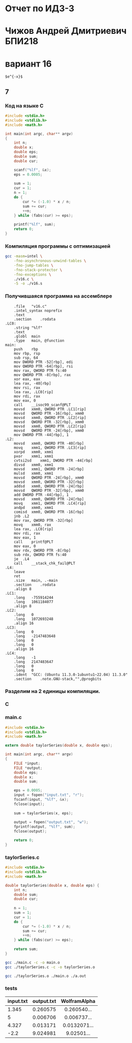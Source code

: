 # Отчет по ИДЗ-3
# Чижов Андрей Дмитриевич БПИ218
# вариант 16
```
$e^{-x}$
```
## 7
### Код на языке C
```c
#include <stdio.h>
#include <stdlib.h>
#include <math.h>

int main(int argc, char** argv)
{
    int n;
    double x;
    double eps;
    double sum;
    double cur;

    scanf("%lf", &x);
    eps = 0.0005;
    
    sum = 1;
    cur = 1;
    n = 1;
    do {
        cur *= (-1.0) * x / n;
        sum += cur;
        ++n;
    } while (fabs(cur) >= eps);
    
    printf("%lf", sum);
    return 0;
}
```
### Компиляция программы с оптимизацией
```sh
gcc -masm=intel \
    -fno-asynchronous-unwind-tables \
    -fno-jump-tables \
    -fno-stack-protector \
    -fno-exceptions \
    ./v16.c \
    -S -o ./v16.s
```
### Получившаяся программа на ассемблере
```assembly
	.file	"v16.c"
	.intel_syntax noprefix
	.text
	.section	.rodata
.LC0:
	.string	"%lf"
	.text
	.globl	main
	.type	main, @function
main:
	push	rbp
	mov	rbp, rsp
	sub	rsp, 64
	mov	DWORD PTR -52[rbp], edi
	mov	QWORD PTR -64[rbp], rsi
	mov	rax, QWORD PTR fs:40
	mov	QWORD PTR -8[rbp], rax
	xor	eax, eax
	lea	rax, -40[rbp]
	mov	rsi, rax
	lea	rax, .LC0[rip]
	mov	rdi, rax
	mov	eax, 0
	call	__isoc99_scanf@PLT
	movsd	xmm0, QWORD PTR .LC1[rip]
	movsd	QWORD PTR -16[rbp], xmm0
	movsd	xmm0, QWORD PTR .LC2[rip]
	movsd	QWORD PTR -32[rbp], xmm0
	movsd	xmm0, QWORD PTR .LC2[rip]
	movsd	QWORD PTR -24[rbp], xmm0
	mov	DWORD PTR -44[rbp], 1
.L2:
	movsd	xmm0, QWORD PTR -40[rbp]
	movq	xmm1, QWORD PTR .LC3[rip]
	xorpd	xmm0, xmm1
	pxor	xmm1, xmm1
	cvtsi2sd	xmm1, DWORD PTR -44[rbp]
	divsd	xmm0, xmm1
	movsd	xmm1, QWORD PTR -24[rbp]
	mulsd	xmm0, xmm1
	movsd	QWORD PTR -24[rbp], xmm0
	movsd	xmm0, QWORD PTR -32[rbp]
	addsd	xmm0, QWORD PTR -24[rbp]
	movsd	QWORD PTR -32[rbp], xmm0
	add	DWORD PTR -44[rbp], 1
	movsd	xmm0, QWORD PTR -24[rbp]
	movq	xmm1, QWORD PTR .LC4[rip]
	andpd	xmm0, xmm1
	comisd	xmm0, QWORD PTR -16[rbp]
	jnb	.L2
	mov	rax, QWORD PTR -32[rbp]
	movq	xmm0, rax
	lea	rax, .LC0[rip]
	mov	rdi, rax
	mov	eax, 1
	call	printf@PLT
	mov	eax, 0
	mov	rdx, QWORD PTR -8[rbp]
	sub	rdx, QWORD PTR fs:40
	je	.L4
	call	__stack_chk_fail@PLT
.L4:
	leave
	ret
	.size	main, .-main
	.section	.rodata
	.align 8
.LC1:
	.long	-755914244
	.long	1061184077
	.align 8
.LC2:
	.long	0
	.long	1072693248
	.align 16
.LC3:
	.long	0
	.long	-2147483648
	.long	0
	.long	0
	.align 16
.LC4:
	.long	-1
	.long	2147483647
	.long	0
	.long	0
	.ident	"GCC: (Ubuntu 11.3.0-1ubuntu1~22.04) 11.3.0"
	.section	.note.GNU-stack,"",@progbits
```
### Разделим на 2 единицы компиляции.
### C
### main.c
```c
#include <stdio.h>
#include <stdlib.h>
#include <math.h>

extern double taylorSeries(double x, double eps);

int main(int argc, char** argv)
{
    FILE *input;
    FILE *output;
    double eps;
    double x;
    double sum;

    eps = 0.0005;
    input = fopen("input.txt", "r");
    fscanf(input, "%lf", &x);
    fclose(input);
    
    sum = taylorSeries(x, eps);
    
    output = fopen("output.txt", "w");
    fprintf(output, "%lf", sum);
    fclose(output);

    return 0;
}
```
### taylorSeries.c
```c
#include <stdio.h>
#include <stdlib.h>
#include <math.h>

double taylorSeries(double x, double eps) {
    int n;
    double sum;
    double cur;
    
    n = 1;
    sum = 1;
    cur = 1;
    do {
        cur *= (-1.0) * x / n;
        sum += cur;
        ++n;
    } while (fabs(cur) >= eps);
    
    return sum;
}
```
```sh
gcc ./main.c -c -o main.o
gcc ./taylorSeries.c -c -o taylorSeries.o

gcc ./taylorSeries.o ./main.o ./a.out
```
### tests
|input.txt  | output.txt     | WolframAlpha         |
|-----------|:--------------:|:--------------------:|
| 1.345     | 0.260575       | 0.260540...          |
|      5    |      0.006706  |      0.006737...   |
|    4.327  |   0.013171    | 	0.0132071...	 |
| 	-2.2    | 	9.024981	|	9.02501...	|
